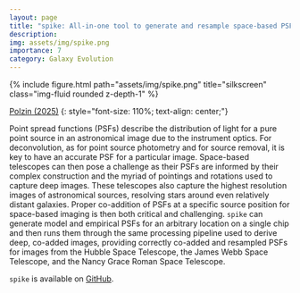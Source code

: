 ```yaml
---
layout: page
title: "spike: All-in-one tool to generate and resample space-based PSFs for improved photometry"
description: 
img: assets/img/spike.png
importance: 7
category: Galaxy Evolution
---
```


<div class="row">
    <div class="col-sm mt-3 mt-md-0">
        {% include figure.html path="assets/img/spike.png" title="silkscreen" class="img-fluid rounded z-depth-1" %}
    </div>
</div>
<!-- <div class="caption">
    This image can also have a caption. It's like magic.
</div> -->

[Polzin (2025)](https://ui.adsabs.harvard.edu/abs/2025arXiv250302288P/abstract)
{: style="font-size: 110%; text-align: center;"}

Point spread functions (PSFs) describe the distribution of light for a pure point source in an astronomical image due to the instrument optics. For deconvolution, as for point source photometry and for source removal, it is key to have an accurate PSF for a particular image. Space-based telescopes can then pose a challenge as their PSFs are informed by their complex construction and the myriad of pointings and rotations used to capture deep images. These telescopes also capture the highest resolution images of astronomical sources, resolving stars around even relatively distant galaxies. Proper co-addition of PSFs at a specific source position for space-based imaging is then both critical and challenging. `spike` can generate model and empirical PSFs for an arbitrary location on a single chip and then runs them through the same processing pipeline used to derive deep, co-added images, providing correctly co-added and resampled PSFs for images from the Hubble Space Telescope, the James Webb Space Telescope, and the Nancy Grace Roman Space Telescope.

`spike` is available on [GitHub](https://github.com/avapolzin/spike).